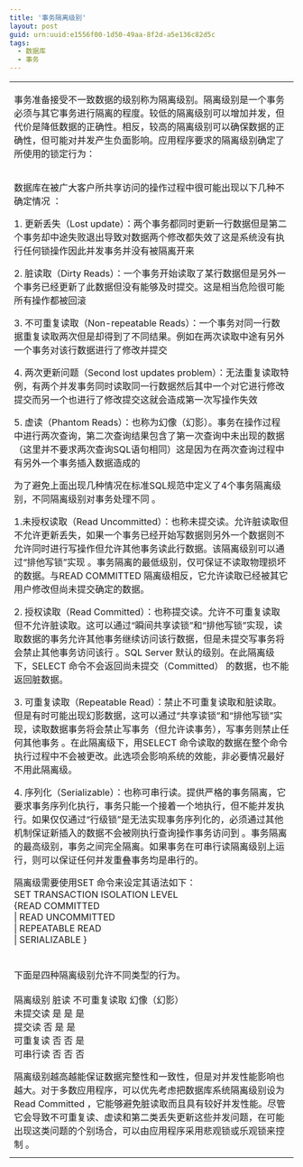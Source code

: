 ```yaml
---
title: '事务隔离级别'
layout: post
guid: urn:uuid:e1556f00-1d50-49aa-8f2d-a5e136c82d5c
tags: 
  - 数据库
  - 事务
---
```


<div id="sina_keyword_ad_area2" class="articalContent   ">
    <table BORDER="0" STYLE="table-layout: fixed;">
        <tbody>
            <tr>
                <td>
                    <div>
                        <p STYLE="padding-top: 0px; padding-right: 0px; padding-bottom: 0px; padding-left: 0px; margin-top: 1em; margin-right: 0px; margin-bottom: 0.5em; margin-left: 0px;">
                            事务准备接受不一致数据的级别称为隔离级别。隔离级别是一个事务必须与其它事务进行隔离的程度。较低的隔离级别可以增加并发，但代价是降低数据的正确性。相反，较高的隔离级别可以确保数据的正确性，但可能对并发产生负面影响。应用程序要求的隔离级别确定了所使用的锁定行为：
                        </P>
                        <p STYLE="padding-top: 0px; padding-right: 0px; padding-bottom: 0px; padding-left: 0px; margin-top: 1em; margin-right: 0px; margin-bottom: 0.5em; margin-left: 0px;">
                            <br />
                            数据库在被广大客户所共享访问的操作过程中很可能出现以下几种不确定情况 ：
                        </P>
                        <p STYLE="padding-top: 0px; padding-right: 0px; padding-bottom: 0px; padding-left: 0px; margin-top: 1em; margin-right: 0px; margin-bottom: 0.5em; margin-left: 0px;">
                            1. 更新丢失（Lost update）：两个事务都同时更新一行数据但是第二个事务却中途失败退出导致对数据两个修改都失效了这是系统没有执行任何锁操作因此并发事务并没有被隔离开来
                        </P>
                        <p STYLE="padding-top: 0px; padding-right: 0px; padding-bottom: 0px; padding-left: 0px; margin-top: 1em; margin-right: 0px; margin-bottom: 0.5em; margin-left: 0px;">
                            2. 脏读取（Dirty Reads）：一个事务开始读取了某行数据但是另外一个事务已经更新了此数据但没有能够及时提交。这是相当危险很可能所有操作都被回滚
                        </P>
                        <p STYLE="padding-top: 0px; padding-right: 0px; padding-bottom: 0px; padding-left: 0px; margin-top: 1em; margin-right: 0px; margin-bottom: 0.5em; margin-left: 0px;">
                            3. 不可重复读取（Non-repeatable Reads）：一个事务对同一行数据重复读取两次但是却得到了不同结果。例如在两次读取中途有另外一个事务对该行数据进行了修改并提交
                        </P>
                        <p STYLE="padding-top: 0px; padding-right: 0px; padding-bottom: 0px; padding-left: 0px; margin-top: 1em; margin-right: 0px; margin-bottom: 0.5em; margin-left: 0px;">
                            4. 两次更新问题（Second lost updates problem）：无法重复读取特例，有两个并发事务同时读取同一行数据然后其中一个对它进行修改提交而另一个也进行了修改提交这就会造成第一次写操作失效
                        </P>
                        <p STYLE="padding-top: 0px; padding-right: 0px; padding-bottom: 0px; padding-left: 0px; margin-top: 1em; margin-right: 0px; margin-bottom: 0.5em; margin-left: 0px;">
                            5. 虚读（Phantom Reads）：也称为幻像（幻影）。事务在操作过程中进行两次查询，第二次查询结果包含了第一次查询中未出现的数据（这里并不要求两次查询SQL语句相同）这是因为在两次查询过程中有另外一个事务插入数据造成的
                        </P>
                        <p STYLE="padding-top: 0px; padding-right: 0px; padding-bottom: 0px; padding-left: 0px; margin-top: 1em; margin-right: 0px; margin-bottom: 0.5em; margin-left: 0px;">
                            为了避免上面出现几种情况在标准SQL规范中定义了4个事务隔离级别，不同隔离级别对事务处理不同 。
                        </P>
                        <p STYLE="padding-top: 0px; padding-right: 0px; padding-bottom: 0px; padding-left: 0px; margin-top: 1em; margin-right: 0px; margin-bottom: 0.5em; margin-left: 0px;">
                            1.未授权读取（Read Uncommitted）：也称未提交读。允许脏读取但不允许更新丢失，如果一个事务已经开始写数据则另外一个数据则不允许同时进行写操作但允许其他事务读此行数据。该隔离级别可以通过“排他写锁”实现
                            。事务隔离的最低级别，仅可保证不读取物理损坏的数据。与READ COMMITTED 隔离级相反，它允许读取已经被其它用户修改但尚未提交确定的数据。
                        </P>
                        <p STYLE="padding-top: 0px; padding-right: 0px; padding-bottom: 0px; padding-left: 0px; margin-top: 1em; margin-right: 0px; margin-bottom: 0.5em; margin-left: 0px;">
                            2. 授权读取（Read Committed）：也称提交读。允许不可重复读取但不允许脏读取。这可以通过“瞬间共享读锁”和“排他写锁”实现，读取数据的事务允许其他事务继续访问该行数据，但是未提交写事务将会禁止其他事务访问该行
                            。SQL Server 默认的级别。在此隔离级下，SELECT 命令不会返回尚未提交（Committed） 的数据，也不能返回脏数据。
                        </P>
                        <p STYLE="padding-top: 0px; padding-right: 0px; padding-bottom: 0px; padding-left: 0px; margin-top: 1em; margin-right: 0px; margin-bottom: 0.5em; margin-left: 0px;">
                            3. 可重复读取（Repeatable Read）：禁止不可重复读取和脏读取。但是有时可能出现幻影数据，这可以通过“共享读锁”和“排他写锁”实现，读取数据事务将会禁止写事务（但允许读事务），写事务则禁止任何其他事务
                            。在此隔离级下，用SELECT 命令读取的数据在整个命令执行过程中不会被更改。此选项会影响系统的效能，非必要情况最好不用此隔离级。
                        </P>
                        <p STYLE="padding-top: 0px; padding-right: 0px; padding-bottom: 0px; padding-left: 0px; margin-top: 1em; margin-right: 0px; margin-bottom: 0.5em; margin-left: 0px;">
                            4. 序列化（Serializable）：也称可串行读。提供严格的事务隔离，它要求事务序列化执行，事务只能一个接着一个地执行，但不能并发执行。如果仅仅通过“行级锁”是无法实现事务序列化的，必须通过其他机制保证新插入的数据不会被刚执行查询操作事务访问到
                            。事务隔离的最高级别，事务之间完全隔离。如果事务在可串行读隔离级别上运行，则可以保证任何并发重叠事务均是串行的。
                        </P>
                        <p STYLE="padding-top: 0px; padding-right: 0px; padding-bottom: 0px; padding-left: 0px; margin-top: 1em; margin-right: 0px; margin-bottom: 0.5em; margin-left: 0px;">
                            隔离级需要使用SET 命令来设定其语法如下：&nbsp;
                            <wbr>
                            <br />
                            SET TRANSACTION ISOLATION LEVEL&nbsp;
                            <wbr>
                            <br />
                            {READ COMMITTED&nbsp;
                            <wbr>
                            <br />
                            | READ UNCOMMITTED&nbsp;
                            <wbr>
                            <br />
                            | REPEATABLE READ&nbsp;
                            <wbr>
                            <br />
                            | SERIALIZABLE }&nbsp;
                            <wbr>
                            <br />
                            <br />
                            <br />
                            下面是四种隔离级别允许不同类型的行为。
                            <br />
                            <br />
                            隔离级别 脏读 不可重复读取 幻像（幻影）
                            <br />
                            未提交读 是 是 是
                            <br />
                            提交读 否 是 是
                            <br />
                            可重复读 否 否 是
                            <br />
                            可串行读 否 否 否
                        </P>
                        <p STYLE="padding-top: 0px; padding-right: 0px; padding-bottom: 0px; padding-left: 0px; margin-top: 1em; margin-right: 0px; margin-bottom: 0.5em; margin-left: 0px;">
                            隔离级别越高越能保证数据完整性和一致性，但是对并发性能影响也越大。对于多数应用程序，可以优先考虑把数据库系统隔离级别设为Read Committed
                            ，它能够避免脏读取而且具有较好并发性能。尽管它会导致不可重复读、虚读和第二类丢失更新这些并发问题，在可能出现这类问题的个别场合，可以由应用程序采用悲观锁或乐观锁来控制
                            。
                        </P>
                    </DIV>
                </TD>
            </TR>
        </TBODY>
    </TABLE>
</div>
